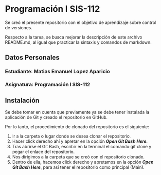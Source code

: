 # Programación I SIS-112

Se creó el presente repositorio con el objetivo de aprendizaje sobre control de versiones.

Respecto a la tarea, se busca mejorar la descripción de este archivo README.md, al igual que practicar la sintaxis y comandos de markdown.

## Datos Personales

### Estudiante: Matias Emanuel Lopez Aparicio

### Asignatura: Programación I SIS-112 

## Instalación

Se debe tomar en cuenta que previamente ya se debe tener instalada la aplicación de Git y creado el repositorio en GitHub.

Por lo tanto, el procedimiento de clonado del repositorio es el siguiente:

1. Ir a la carpeta o lugar donde se desea clonar el repositorio.
2. Hacer click derecho ahí y apretar en la opción ***Open Git Bash Here***.
3. Tras abrirse el Git Bash, escribir en la terminal el comando git clone y pegar el enlace del repositorio.
4. Nos dirigimos a la carpeta que se creó con el repositorio clonado.
5. Dentro de ella, hacemos click derecho y apretamos en la opción ***Open Git Bash Here***, para así tener el repositorio como principal (Main).
